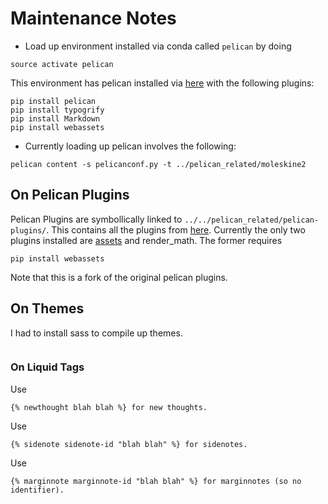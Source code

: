# Maintenance Notes

- Load up environment installed via conda called `pelican` by doing

```
source activate pelican
```

This environment has pelican installed via [here](http://docs.getpelican.com/en/stable/install.html) with the following plugins:
```
pip install pelican
pip install typogrify
pip install Markdown
pip install webassets
```

- Currently loading up pelican involves the following:
```
pelican content -s pelicanconf.py -t ../pelican_related/moleskine2
```

## On Pelican Plugins
Pelican Plugins are symbollically linked to `../../pelican_related/pelican-plugins/`. This contains all the plugins from [here](https://github.com/getpelican/pelican-plugins/). Currently the only two plugins installed are [assets](https://github.com/getpelican/pelican-plugins/tree/master/assets) and render_math. The former requires

```
pip install webassets
```

Note that this is a fork of the original pelican plugins. 
## On Themes

I had to install sass to compile up themes.
```gem install sass
``` 

### On Liquid Tags

Use 
```
{% newthought blah blah %} for new thoughts.
```

Use 
```
{% sidenote sidenote-id "blah blah" %} for sidenotes.
```

Use 
```
{% marginnote marginnote-id "blah blah" %} for marginnotes (so no identifier).
```